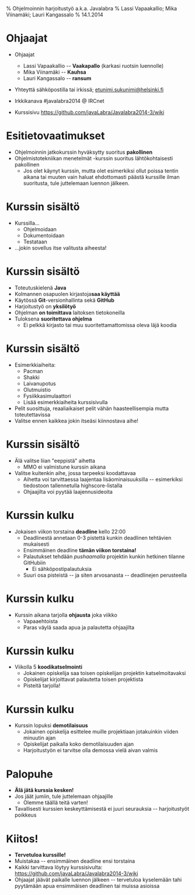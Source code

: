 % Ohjelmoinnin harjoitustyö a.k.a. Javalabra
% Lassi Vapaakallio; Mika Viinamäki; Lauri Kangassalo
% 14.1.2014

# Ohjaajat

- Ohjaajat
    - Lassi Vapaakallio -- **Vaakapallo** (karkasi ruotsin luennolle)
    - Mika Viinamäki -- **Kauhsa**
    - Lauri Kangassalo -- **ransum**
- Yhteyttä sähköpostilla tai irkissä; etunimi.sukunimi@helsinki.fi
- Irkkikanava #javalabra2014 @ IRCnet

- Kurssisivu <https://github.com/javaLabra/Javalabra2014-3/wiki>

# Esitietovaatimukset

- Ohjelmoinnin jatkokurssin hyväksytty suoritus **pakollinen**
- Ohjelmistotekniikan menetelmät -kurssin suoritus lähtökohtaisesti pakollinen
    - Jos olet käynyt kurssin, mutta olet esimerkiksi ollut poissa tentin aikana tai muuten vain haluat ehdottomasti päästä kurssille ilman suoritusta, tule juttelemaan luennon jälkeen.

# Kurssin sisältö

- Kurssilla...
    - Ohjelmoidaan
    - Dokumentoidaan
    - Testataan
- ...jokin sovellus itse valitusta aiheesta!

# Kurssin sisältö

- Toteutuskielenä **Java**
- Kolmannen osapuolen kirjastoja**saa käyttää**
- Käytössä **Git**-versionhallinta sekä **GitHub**
- Harjoitustyö on **yksilötyö**
- Ohjelman **on toimittava** laitoksen tietokoneilla
- Tuloksena **suoritettava ohjelma**
    - Ei pelkkä kirjasto tai muu suoritettamattomissa oleva läjä koodia

# Kurssin sisältö

- Esimerkkiaiheita:
    - Pacman
    - Shakki
    - Laivanupotus
    - Olutmuistio
    - Fysiikkasimulaattori
    - Lisää esimerkkiaiheita kurssisivulla
- Pelit suosittuja, reaaliaikaiset pelit vähän haasteellisempia mutta toteutettavissa
- Valitse ennen kaikkea jokin itseäsi kiinnostava aihe!

# Kurssin sisältö

- Älä valitse liian "eeppistä" aihetta
    - MMO ei valmistune kurssin aikana
- Valitse kuitenkin aihe, jossa tarpeeksi koodattavaa
    - Aihetta voi tarvittaessa laajentaa lisäominaisuuksilla -- esimerkiksi tiedostoon tallennetulla highscore-listalla
    - Ohjaajilta voi pyytää laajennusideoita

# Kurssin kulku

- Jokaisen viikon torstaina **deadline** kello 22:00
    - Deadlinestä annetaan 0-3 pistettä kunkin deadlinen tehtävien mukaisesti
    - Ensimmäinen deadline **tämän viikon torstaina!**
    - Palautukset tehdään *pushaamalla* projektin kunkin hetkinen tilanne GitHubiin
        - Ei sähköpostipalautuksia
    - Suuri osa pisteistä -- ja siten arvosanasta -- deadlinejen perusteella

# Kurssin kulku

- Kurssin aikana tarjolla **ohjausta** joka viikko
    - Vapaaehtoista
    - Paras väylä saada apua ja palautetta ohjaajilta

# Kurssin kulku

- Viikolla 5 **koodikatselmointi**
    - Jokainen opiskelija saa toisen opiskelijan projektin katselmoitavaksi
    - Opiskelijat kirjoittavat palautetta toisen projektista
    - Pisteitä tarjolla!

# Kurssin kulku

- Kurssin lopuksi **demotilaisuus**
    - Jokainen opiskelija esittelee muille projektiaan jotakuinkin viiden minuutin ajan
    - Opiskelijat paikalla koko demotilaisuuden ajan
    - Harjoitustyön ei tarvitse olla demossa vielä aivan valmis

# Palopuhe

- **Älä jätä kurssia kesken!**
- Jos jäät jumiin, tule juttelemaan ohjaajille
    - Olemme täällä teitä varten!
- Tavallisesti kurssien keskeyttämisestä ei juuri seurauksia -- harjoitustyöt poikkeus

# Kiitos!

- **Tervetuloa kurssille!**
- Muistakaa -- ensimmäinen deadline ensi torstaina
- Kaikki tarvittava löytyy kurssisivulta: <https://github.com/javaLabra/Javalabra2014-3/wiki>
- Ohjaajat jäävät paikalle luennon jälkeen -- tervetuloa kyselemään tahi pyytämään apua ensimmäisen deadlinen tai muissa asioissa